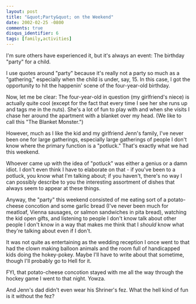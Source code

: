 ```yaml
---
layout: post
title: "&quot;Party&quot; on the Weekend"
date: 2002-02-25 -0800
comments: true
disqus_identifier: 6
tags: [family,activities]
---
```

I'm sure others have experienced it, but it's always an event: The
birthday "party" for a child.

 I use quotes around "party" because it's really not a party so much as
a "gathering," especially when the child is under, say, 15. In this
case, I got the opportunity to hit the happenin' scene of the
four-year-old birthday.

 Now, let me be clear: The four-year-old in question (my girlfriend's
niece) is actually quite cool (except for the fact that every time I see
her she runs up and tags me in the nuts). She's a lot of fun to play
with and when she visits I chase her around the apartment with a blanket
over my head. (We like to call this "The Blanket Monster.")

 However, much as I like the kid and my girlfriend Jenn's family, I've
never been one for large gatherings, especially large gatherings of
people I don't know where the primary function is a "potluck." That's
exactly what we had this weekend.

 Whoever came up with the idea of "potluck" was either a genius or a
damn idiot. I don't even think I have to elaborate on that - if you've
been to a potluck, you know what I'm talking about; if you haven't,
there's no way I can possibly describe to you the interesting assortment
of dishes that always seem to appear at these things.

 Anyway, the "party" this weekend consisted of me eating sort of a
potato-cheese concotion and some garlic bread (I've never been much for
meatloaf, Vienna sausages, or salmon sandwiches in pita bread), watching
the kid open gifts, and listening to people I don't know talk about
other people I don't know in a way that makes me think that I *should*
know what they're talking about even if I don't.

 It was not quite as entertaining as the wedding reception I once went
to that had the clown making balloon animals and the room full of
handicapped kids doing the hokey-pokey. Maybe I'll have to write about
that sometime, though I'll probably go to Hell for it.

 FYI, that potato-cheese concotion stayed with me all the way through
the hockey game I went to that night. Yowza.

 And Jenn's dad didn't even wear his Shriner's fez. What the hell kind
of fun is it without the fez?
